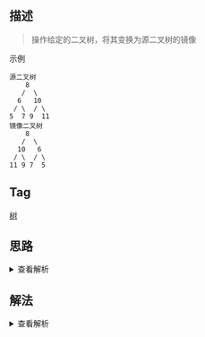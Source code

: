 ## 描述

> 操作给定的二叉树，将其变换为源二叉树的镜像

示例

```
源二叉树
    8
   /  \
  6   10
 / \  / \
5  7 9  11
镜像二叉树
    8
   /  \
  10   6
 / \  / \
11 9 7  5
```

## Tag

[树](/_posts/sort#树)

## 思路

<details>
<summary>查看解析</summary>

还是一个经典的递归解树问题，唯一要注意的是题目要求修改原树而非返回一个镜像的树，这个题用递归来解还算比较简单，即先交换左右子树，然后对左右子树递归调用该镜像函数

不妨拓展一下，思考如果不用递归应该如何解题。永远要记住一点，`大部分情况下，二叉树的非遍历方法都会用到栈`，因为栈有后进先出的特征，它可以帮助我们在循环二叉树的时候记住以前访问的状态

用栈来解这个问题，实际上有点像 BFS，我们将栈初始化为根节点，出栈（此时出栈元素为根节点），首先将左右子树交换，然后将左右子节点入栈，然后再循环这个出栈入栈的过程，跟 BFS 是一样的，循环终止条件为栈空

</details>

## 解法

<details>
<summary>查看解析</summary>

> 递归法

```js
/* function TreeNode(x) {
    this.val = x;
    this.left = null;
    this.right = null;
} */
function Mirror(root) {
	// write code here
	if (!root) return null
	Mirror(root.right)
	Mirror(root.left)
	let temp = root.left
	root.left = root.right
	root.right = temp
	return root
}
```

> 非递归法

```js
/* function TreeNode(x) {
    this.val = x;
    this.left = null;
    this.right = null;
} */
function Mirror(root) {
	let stack = [root]
	let curr = null,
		temp = null
	while (stack.length) {
		curr = stack.pop()
		if (!curr) continue
		temp = curr.left
		curr.left = curr.right
		curr.right = temp
		stack.push(curr.right)
		stack.push(curr.left)
	}
	return root
}
```

</details>
